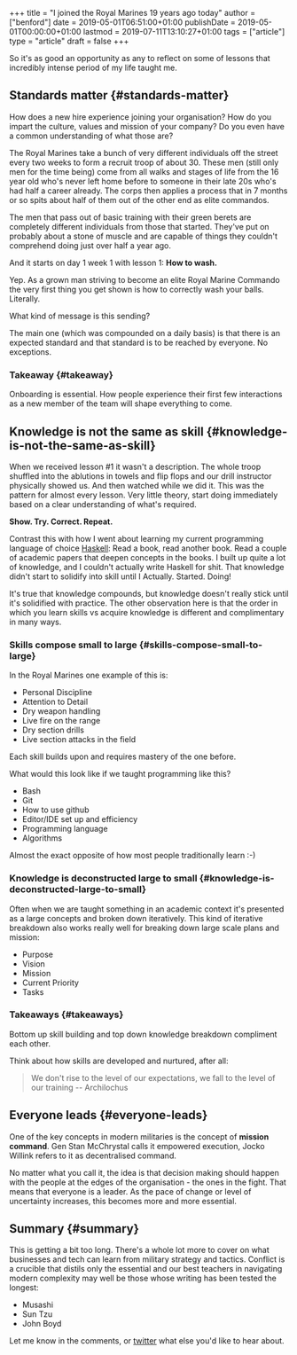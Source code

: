+++
title = "I joined the Royal Marines 19 years ago today"
author = ["benford"]
date = 2019-05-01T06:51:00+01:00
publishDate = 2019-05-01T00:00:00+01:00
lastmod = 2019-07-11T13:10:27+01:00
tags = ["article"]
type = "article"
draft = false
+++

So it's as good an opportunity as any to reflect on some of lessons that incredibly
intense period of my life taught me.

<!--more-->


## Standards matter {#standards-matter}

How does a new hire experience joining your organisation? How do you impart the
culture, values and mission of your company? Do you even have a common
understanding of what those are?

The Royal Marines take a bunch of very different individuals off the street
every two weeks to form a recruit troop of about 30. These men (still only men
for the time being) come from all walks and stages of life from the 16 year old
who's never left home before to someone in their late 20s who's had half a
career already. The corps then applies a process that in 7 months or so spits
about half of them out of the other end as elite commandos.

The men that pass out of basic training with their green berets are completely
different individuals from those that started. They've put on probably about a
stone of muscle and are capable of things they couldn't comprehend doing just
over half a year ago.

And it starts on day 1 week 1 with lesson 1: **How to wash.**

Yep. As a grown man striving to become an elite Royal Marine Commando the very
first thing you get shown is how to correctly wash your balls. Literally.

What kind of message is this sending?

The main one (which was compounded on a daily basis) is that there is an
expected standard and that standard is to be reached by everyone. No exceptions.


### Takeaway {#takeaway}

Onboarding is essential. How people experience their first few interactions as a
new member of the team will shape everything to come.


## Knowledge is not the same as skill {#knowledge-is-not-the-same-as-skill}

When we received lesson #1 it wasn't a description. The whole troop shuffled
into the ablutions in towels and flip flops and our drill instructor physically
showed us. And then watched while we did it. This was the pattern for almost
every lesson. Very little theory, start doing immediately based on a clear
understanding of what's required.

**Show. Try. Correct. Repeat.**

Contrast this with how I went about learning my current programming language of
choice [Haskell](https://www.haskell.org/): Read a book, read another book. Read a couple of academic papers
that deepen concepts in the books. I built up quite a lot of knowledge, and I
couldn't actually write Haskell for shit. That knowledge didn't start to
solidify into skill until I Actually. Started. Doing!

It's true that knowledge compounds, but knowledge doesn't really stick until
it's solidified with practice. The other observation here is that the order in
which you learn skills vs acquire knowledge is different and complimentary in
many ways.


### Skills compose small to large {#skills-compose-small-to-large}

In the Royal Marines one example of this is:

-   Personal Discipline
-   Attention to Detail
-   Dry weapon handling
-   Live fire on the range
-   Dry section drills
-   Live section attacks in the field

Each skill builds upon and requires mastery of the one before.

What would this look like if we taught programming like this?

-   Bash
-   Git
-   How to use github
-   Editor/IDE set up and efficiency
-   Programming language
-   Algorithms

Almost the exact opposite of how most people traditionally learn :-)


### Knowledge is deconstructed large to small {#knowledge-is-deconstructed-large-to-small}

Often when we are taught something in an academic context it's presented as a
large concepts and broken down iteratively. This kind of iterative breakdown
also works really well for breaking down large scale plans and mission:

-   Purpose
-   Vision
-   Mission
-   Current Priority
-   Tasks


### Takeaways {#takeaways}

Bottom up skill building and top down knowledge breakdown compliment each other.

Think about how skills are developed and nurtured, after all:

> We don't rise to the level of our expectations, we fall to the level of our
> training -- Archilochus


## Everyone leads {#everyone-leads}

One of the key concepts in modern militaries is the concept of **mission
command**. Gen Stan McChrystal calls it empowered execution, Jocko Willink refers
to it as decentralised command.

No matter what you call it, the idea is that decision making should happen with
the people at the edges of the organisation - the ones in the fight. That means
that everyone is a leader. As the pace of change or level of uncertainty
increases, this becomes more and more essential.


## Summary {#summary}

This is getting a bit too long. There's a whole lot more to cover on what businesses
and tech can learn from military strategy and tactics. Conflict is a crucible
that distils only the essential and our best teachers in navigating modern
complexity may well be those whose writing has been tested the longest:

-   Musashi
-   Sun Tzu
-   John Boyd

Let me know in the comments, or [twitter](https://twitter.com/commandodev) what else you'd like to hear about.
